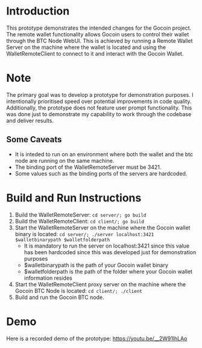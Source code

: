 # Introduction

This prototype demonstrates the intended changes for the Gocoin project. The remote wallet functionality allows Gocoin users to control their wallet through the BTC Node WebUI. This is achieved by running a Remote Wallet Server on the machine where the wallet is located and using the WalletRemoteClient to connect to it and interact with the Gocoin Wallet.

# Note

The primary goal was to develop a prototype for demonstration purposes. I intentionally prioritised speed over potential improvements in code quality. Additionally, the prototype does not feature user prompt functionality. This was done just to demonstrate my capability to work through the codebase and deliver results. 

## Some Caveats

- It is inteded to run on an environment where both the wallet and the btc node are running on the same machine.
- The binding port of the WalletRemoteServer must be 3421.
- Some values such as the binding ports of the servers are hardcoded.

# Build and Run Instructions

1. Build the WalletRemoteServer: `cd server/; go build`
2. Build the WalletRemoteClient: `cd client/; go build`
3. Start the WalletRemoteServer on the machine where the Gocoin wallet binary is located: `cd server/; ./server localhost:3421 $walletbinarypath $walletfolderpath` 
    - It is mandatory to run the server on localhost:3421 since this value has been hardcoded since this was developed just for demonstration purposes
    - $walletbinarypath is the path of your Gocoin wallet binary
    - $walletfolderpath is the path of the folder where your Gocoin wallet information resides
4. Start the WalletRemoteClient proxy server on the machine where the Gocoin BTC Node is located: `cd client/; ./client`
5. Build and run the Gocoin BTC node.

# Demo

Here is a recorded demo of the prototype: https://youtu.be/__2W91lhLAo
